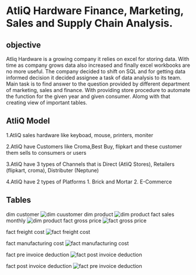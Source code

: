 # AtliQ Hardware Finance, Marketing, Sales and Supply Chain Analysis.


## objective 
Atliq Hardware is a growing company it relies on excel for storing data. With time as company grows data also increased and finally excel workbooks are no more useful. The company decided to shift on SQL and for getting data informed decision it decided assignee a task of data analysis to its team. 
Main task is to find answer to the question provided by different department of marketing, sales and finance. With providing store procedure to automate the function for the given year and given consumer. Alomg with that creating view of important tables. 

## AtliQ Model

1.AtliQ sales hardware like keyboad, mouse, printers, moniter 

2.AtliQ have Customers like Croma,Best Buy, flipkart and these customer them sells to consumers or users

3.AtliQ have 3 types of Channels that is Direct (AtliQ Stores), Retailers (flipkart, croma), Distributer (Neptune)

4.AtliQ have 2 types of Platforms 1. Brick and Mortar 2. E-Commerce

## Tables
dim customer
![dim cuustomer](https://github.com/user-attachments/assets/cc657b92-365e-4a56-a4da-2b12cff4913b)
dim product
![dim product](https://github.com/user-attachments/assets/3dcac5d9-b845-4324-8ae7-ecafeea2d290)
fact sales monthly
![dim product](https://github.com/user-attachments/assets/9964f6d1-09fe-436b-bf5c-038dfd4667db)
fact gross price
![fact gross price](https://github.com/user-attachments/assets/072648eb-241c-40ca-b1d1-7d04f99a0316)

fact freight cost
![fact freight cost ](https://github.com/user-attachments/assets/abf578b8-b10f-4071-97f4-6e01e5be1e0d)

fact manufacturing cost
![fact manufacturing cost](https://github.com/user-attachments/assets/772786e8-de66-480e-8b94-2b415121baa9)

fact pre invoice deduction
![fact post invoice deduction](https://github.com/user-attachments/assets/5be6c694-f2e8-416e-afca-5ad5e863d712)

fact post invoice deduction
![fact pre invoice deduction](https://github.com/user-attachments/assets/c6da5c62-270b-48d5-8d0a-7ce240d5a234)






